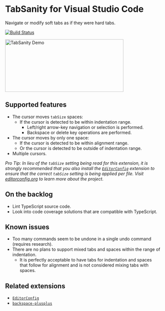 # TabSanity for Visual Studio Code

Navigate or modify soft tabs as if they were hard tabs.

[![Build Status](https://travis-ci.org/jedmao/vscode-tabsanity.svg?branch=master)](https://travis-ci.org/jedmao/vscode-tabsanity)

<img src="https://github.com/jedmao/vscode-tabsanity/blob/master/images/demo.gif?raw=true" width="384" height="170" alt="TabSanity Demo">

## Supported features

- The cursor moves `tabSize` spaces:
	- If the cursor is detected to be within indentation range.
		- Left/right arrow-key navigation or selection is performed.
		- Backspace or delete key operations are performed.
- The cursor moves by only one space:
	- If the cursor is detected to be within alignment range.
	- Or the cursor is detected to be outside of indentation range.
- Multiple cursors.

_Pro Tip: In lieu of the `tabSize` setting being read for this extension, it is strongly recommended that you also install the [`EditorConfig`][] extension to ensure that the correct `tabSize` setting is being applied per file. Visit [editorconfig.org](http://editorconfig.org/) to learn more about the project._

## On the backlog

- Lint TypeScript source code.
- Look into code coverage solutions that are compatible with TypeScript.

## Known issues

- Too many commands seem to be undone in a single undo command (requires research).
- There are no plans to support mixed tabs and spaces within the range of indentation.
	- It is perfectly acceptable to have tabs for indentation and spaces that follow for alignment and is not considered mixing tabs with spaces.

## Related extensions

- [`EditorConfig`][]
- [`backspace-plusplus`][]


[`EditorConfig`]: https://marketplace.visualstudio.com/items?itemName=EditorConfig.EditorConfig
[`backspace-plusplus`]: https://marketplace.visualstudio.com/items?itemName=jrieken.backspace-plusplus
